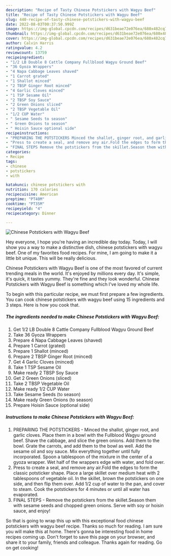 ```yaml
---
description: "Recipe of Tasty Chinese Potstickers with Wagyu Beef"
title: "Recipe of Tasty Chinese Potstickers with Wagyu Beef"
slug: 440-recipe-of-tasty-chinese-potstickers-with-wagyu-beef
date: 2022-08-03T00:37:50.999Z
image: https://img-global.cpcdn.com/recipes/d631beae72e076ea/680x482cq70/chinese-potstickers-with-wagyu-beef-recipe-main-photo.jpg
thumbnail: https://img-global.cpcdn.com/recipes/d631beae72e076ea/680x482cq70/chinese-potstickers-with-wagyu-beef-recipe-main-photo.jpg
cover: https://img-global.cpcdn.com/recipes/d631beae72e076ea/680x482cq70/chinese-potstickers-with-wagyu-beef-recipe-main-photo.jpg
author: Calvin Harris
ratingvalue: 4.2
reviewcount: 13759
recipeingredient:
- "1/2 LB Double 8 Cattle Company Fullblood Wagyu Ground Beef"
- "36 Gyoza Wrappers"
- "4 Napa Cabbage Leaves shaved"
- "1 Carrot grated"
- "1 Shallot minced"
- "2 TBSP Ginger Root minced"
- "4 Garlic Cloves minced"
- "1 TSP Sesame Oil"
- "2 TBSP Soy Sauce"
- "2 Green Onions sliced"
- "2 TBSP Vegetable Oil"
- "1/2 CUP Water"
- " Sesame Seeds to season"
- " Green Onions to season"
- " Hoisin Sauce optional side"
recipeinstructions:
- "PREPARING THE POTSTICKERS Minced the shallot, ginger root, and garlic cloves. Place them in a bowl with the Fullblood Wagyu ground beef. Shave the cabbage, and slice the green onions. Add them to the bowl. Grate the carrots, and add them to the bowl as well. Add the sesame oil and soy sauce. Mix everything together until fully incorporated. Spoon a tablespoon of the mixture in the center of a gyoza wrapper. Wet half of the wrappers edge with water, and fold over."
- "Press to create a seal, and remove any air.Fold the edges to form the classic potsticker shape. Place a large skillet over medium heat with 2 tablespoons of vegetable oil. In the skillet, brown the potstickers on one side, and then flip them over. Add 1/2 cup of water to the pan, and cover to steam. Cook the potstickers for 4 minutes or until all water has evaporated."
- "FINAL STEPS Remove the potstickers from the skillet.Season them with sesame seeds and chopped green onions. Serve with soy or hoisin sauce, and enjoy!"
categories:
- Recipe
tags:
- chinese
- potstickers
- with

katakunci: chinese potstickers with 
nutrition: 170 calories
recipecuisine: American
preptime: "PT40M"
cooktime: "PT35M"
recipeyield: "4"
recipecategory: Dinner

---
```



![Chinese Potstickers with Wagyu Beef](https://img-global.cpcdn.com/recipes/d631beae72e076ea/680x482cq70/chinese-potstickers-with-wagyu-beef-recipe-main-photo.jpg)

Hey everyone, I hope you're having an incredible day today. Today, I will show you a way to make a distinctive dish, chinese potstickers with wagyu beef. One of my favorites food recipes. For mine, I am going to make it a little bit unique. This will be really delicious.

Chinese Potstickers with Wagyu Beef is one of the most favored of current trending meals in the world. It's enjoyed by millions every day. It's simple, it's quick, it tastes yummy. They're fine and they look wonderful. Chinese Potstickers with Wagyu Beef is something which I've loved my whole life.




To begin with this particular recipe, we must first prepare a few ingredients. You can cook chinese potstickers with wagyu beef using 15 ingredients and 3 steps. Here is how you cook that.

<!--inarticleads1-->

##### The ingredients needed to make Chinese Potstickers with Wagyu Beef:

1. Get 1/2 LB Double 8 Cattle Company Fullblood Wagyu Ground Beef
1. Take 36 Gyoza Wrappers
1. Prepare 4 Napa Cabbage Leaves (shaved)
1. Prepare 1 Carrot (grated)
1. Prepare 1 Shallot (minced)
1. Prepare 2 TBSP Ginger Root (minced)
1. Get 4 Garlic Cloves (minced)
1. Take 1 TSP Sesame Oil
1. Make ready 2 TBSP Soy Sauce
1. Get 2 Green Onions (sliced)
1. Take 2 TBSP Vegetable Oil
1. Make ready 1/2 CUP Water
1. Take  Sesame Seeds (to season)
1. Make ready  Green Onions (to season)
1. Prepare  Hoisin Sauce (optional side)




<!--inarticleads2-->

##### Instructions to make Chinese Potstickers with Wagyu Beef:

1. PREPARING THE POTSTICKERS - Minced the shallot, ginger root, and garlic cloves. Place them in a bowl with the Fullblood Wagyu ground beef. Shave the cabbage, and slice the green onions. Add them to the bowl. Grate the carrots, and add them to the bowl as well. Add the sesame oil and soy sauce. Mix everything together until fully incorporated. Spoon a tablespoon of the mixture in the center of a gyoza wrapper. Wet half of the wrappers edge with water, and fold over.
1. Press to create a seal, and remove any air.Fold the edges to form the classic potsticker shape. Place a large skillet over medium heat with 2 tablespoons of vegetable oil. In the skillet, brown the potstickers on one side, and then flip them over. Add 1/2 cup of water to the pan, and cover to steam. Cook the potstickers for 4 minutes or until all water has evaporated.
1. FINAL STEPS - Remove the potstickers from the skillet.Season them with sesame seeds and chopped green onions. Serve with soy or hoisin sauce, and enjoy!




So that is going to wrap this up with this exceptional food chinese potstickers with wagyu beef recipe. Thanks so much for reading. I am sure you will make this at home. There's gonna be interesting food in home recipes coming up. Don't forget to save this page on your browser, and share it to your family, friends and colleague. Thanks again for reading. Go on get cooking!
